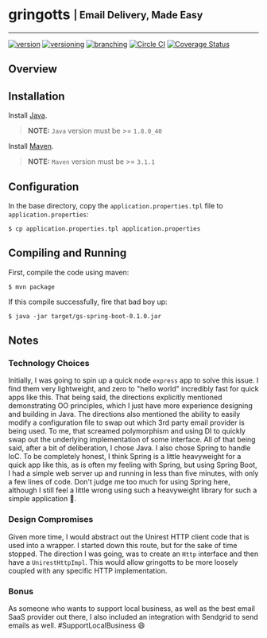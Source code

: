 # gringotts <sub><sup>| Email Delivery, Made Easy </sup></sub>

--------------------------------------------------------------------------------

[![version](http://img.shields.io/badge/version-v0.0.1-blue.svg)](#) [![versioning](http://img.shields.io/badge/versioning-semver-blue.svg)](http://semver.org/) [![branching](http://img.shields.io/badge/branching-github%20flow-blue.svg)](https://guides.github.com/introduction/flow/)
[![Circle CI](https://circleci.com/gh/jjwyse/gringotts.svg?style=shield)](https://circleci.com/gh/jjwyse/gringotts)
[![Coverage Status](https://coveralls.io/repos/github/jjwyse/gringotts/badge.svg)](https://coveralls.io/github/jjwyse/gringotts)

## Overview

## Installation
Install [Java](https://java.com/en/download/).
> __NOTE:__ `Java` version must  be >= `1.8.0_40`

Install [Maven](https://maven.apache.org/download.cgi).
> __NOTE:__ `Maven` version must  be >= `3.1.1`

## Configuration
In the base directory, copy the `application.properties.tpl` file to `application.properties`:
```
$ cp application.properties.tpl application.properties
```

## Compiling and Running
First, compile the code using maven:
```
$ mvn package
```

If this compile successfully, fire that bad boy up:
```
$ java -jar target/gs-spring-boot-0.1.0.jar
```

## Notes
### Technology Choices
Initially, I was going to spin up a quick node `express` app to solve this issue.  I find them very lightweight, and zero to "hello world" incredibly fast for quick apps like this.  That being said, the directions explicitly mentioned demonstrating OO principles, which I just have more experience designing and building in Java. The directions also mentioned the ability to easily modify a configuration file to swap out which 3rd party email provider is being used.  To me, that screamed polymorphism and using DI to quickly swap out the underlying implementation of some interface.  All of that being said, after a bit of deliberation, I chose Java.  I also chose Spring to handle IoC.  To be completely honest, I think Spring is a little heavyweight for a quick app like this, as is often my feeling with Spring, but using Spring Boot, I had a simple web server up and running in less than five minutes, with only a few lines of code.  Don't judge me too much for using Spring here, although I still feel a little wrong using such a heavyweight library for such a simple application 😬.

### Design Compromises
Given more time, I would abstract out the Unirest HTTP client code that is used into a wrapper.  I started down this 
route, but for the sake of time stopped.  The direction I was going, was to create an `Http` interface and then have 
a `UnirestHttpImpl`.  This would allow gringotts to be more loosely coupled with any specific HTTP implementation.  

### Bonus
As someone who wants to support local business, as well as the best email SaaS provider out there, 
I also included an integration with Sendgrid to send emails as well. #SupportLocalBusiness :smile:

